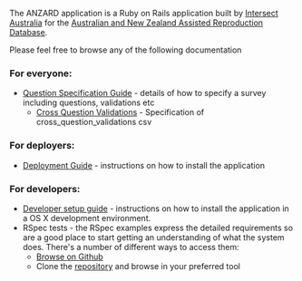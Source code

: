 The ANZARD application is a Ruby on Rails application built by [Intersect Australia](http://www.intersect.org.au/) for the [Australian and New Zealand Assisted Reproduction Database](https://npesu.unsw.edu.au/data-collection/australian-new-zealand-assisted-reproduction-database-anzard).

Please feel free to browse any of the following documentation
### For everyone:
* [Question Specification Guide](question_specification_guide.md) - details of how to specify a survey including questions, validations etc
  * [Cross Question Validations](cross_question_validations.md) - Specification of cross_question_validations csv

### For deployers:
* [Deployment Guide]() - instructions on how to install the application

###  For developers:
* [Developer setup guide]() - instructions on how to install the application in a OS X development environment.
* RSpec tests - the RSpec examples express the detailed requirements so are a good place to start getting an understanding of what the system does. There's a number of different ways to access them:
  * [Browse on Github](https://github.com/IntersectAustralia/anzard/tree/master/spec)
  * Clone the [repository](https://github.com/IntersectAustralia/anzard) and browse in your preferred tool
